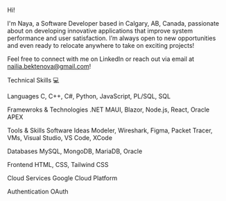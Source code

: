 Hi!

I'm Naya, a Software Developer based in Calgary, AB, Canada, passionate about on developing innovative applications that improve system performance and user satisfaction. 
I’m always open to new opportunities and even ready to relocate anywhere to take on exciting projects!

Feel free to connect with me on LinkedIn or reach out via email at [nailia.bektenova@gmail.com](mailto:nailia.bektenova@gmail.com)!

Technical Skills 💻

Languages
C, C++, C#, Python, JavaScript, PL/SQL, SQL

Framewroks & Technologies
.NET MAUI, Blazor, Node.js, React, Oracle APEX

Tools & Skills
Software Ideas Modeler, Wireshark, Figma, Packet Tracer, VMs, Visual Studio, VS Code, XCode

Databases
MySQL, MongoDB, MariaDB, Oracle

Frontend
HTML, CSS, Tailwind CSS

Cloud Services
Google Cloud Platform

Authentication
OAuth

